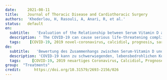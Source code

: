 ```yaml
---
date:     2021-08-11
title:    Journal of Thoracic Disease and Cardiothoracic Surgery
authors:  'Khederlou, H, Rasouli, A, Anari, R, et al.'
status:   default
en:
  subtitle:   'Evaluation of the Relationship between Serum Vitamin D and Morbidity and Mortality in Patients with COVID-19'
  description: ' The COVID-19 can cause serious life-threatening complications. Vitamin D deficiency has been proposed to mediate the disease by some studies, however, there is a lack of sufficient data. In this descriptive-analytical study, 72 Iranian adult patients with COVID-19 were examined. At the beginning of hospitalization, serum levels of vitamin D were checked and patients were divided into four groups as vitamin D above normal, normal, insufficient, or deficient. The prognosis of patients has been evaluated based on serum levels of vitamin D and other underlying factors. Only 30% of patients had normal vitamin D concentrations. Vitamin D status was associated with COVID-19 complications, but not with underlying diseases. In the multivariable logistic regression, COVID-19 prognosis was associated with being male, length of stay in an intensive care unit (ICU), need for intubation, acute respiratory disease syndrome(ARDS), and myocarditis. The serum vitamin D correlated with COVID-19 complications including ARDS, QT length, the requirement to ICU, and intubation. This study showed a mediating role for vitamin D in COVID-19 complications and identified the frequent complications in these patients and contributing variables exaggerating prognosis for health authorities to properly manage COVID-19 in hospitals. Further relevant examinations are highly encouraged.'
  tags:    [COVID-19, 2019 novel-coronavirus, calcidiol, prognosis, sars-cov, vitamin D, coronaviridae, Brazil, WHO, acute respiratory disease syndrome, thrombomodulin]
de: 
  subtitle:   'Bewertung des Zusammenhangs zwischen Serum-Vitamin D und Morbidität und Mortalität bei Patienten mit COVID-19'
  description: 'COVID-19 kann zu schwerwiegenden, lebensbedrohlichen Komplikationen führen. In einigen Studien wurde ein Vitamin-D-Mangel als Vermittler der Krankheit vermutet, es fehlen jedoch ausreichende Daten. In dieser deskriptiv-analytischen Studie wurden 72 erwachsene iranische Patienten mit COVID-19 untersucht. Zu Beginn des Krankenhausaufenthalts wurden die Serumspiegel von Vitamin D überprüft, und die Patienten wurden in vier Gruppen eingeteilt: Vitamin D übernormal, normal, unzureichend oder mangelhaft. Die Prognose der Patienten wurde anhand des Vitamin-D-Serumspiegels und anderer zugrunde liegender Faktoren bewertet. Nur 30 % der Patienten hatten normale Vitamin-D-Konzentrationen. Der Vitamin-D-Status wurde mit COVID-19-Komplikationen in Verbindung gebracht, nicht aber mit Grunderkrankungen. In der multivariablen logistischen Regression wurde die COVID-19-Prognose mit der Tatsache in Verbindung gebracht, dass der Patient männlich war, die Dauer des Aufenthalts auf der Intensivstation, die Notwendigkeit einer Intubation, das akute respiratorische Syndrom (ARDS) und die Myokarditis. Das Serumvitamin D korrelierte mit COVID-19-Komplikationen, einschließlich ARDS, QT-Länge, der Notwendigkeit einer Intensivstation und Intubation. Diese Studie zeigte eine vermittelnde Rolle von Vitamin D bei COVID-19-Komplikationen auf und identifizierte die häufigen Komplikationen bei diesen Patienten sowie die Variablen, die zur Übertreibung der Prognose beitragen, damit die Gesundheitsbehörden COVID-19 in Krankenhäusern richtig behandeln können. Weitere einschlägige Untersuchungen werden dringend empfohlen.'
  tags:     [COVID-19, 2019 neuartiges Coronavirus, Calcidiol, Prognose, Sars-Cov, Vitamin D, Coronaviridae, Brasilien, WHO, akutes respiratorisches Krankheitssyndrom, Thrombomodulin]
group:  "Treatments"
credit:      https://doi.org/10.31579/2693-2156/026
---
```

